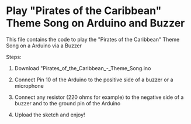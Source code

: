 # Play "Pirates of the Caribbean" Theme Song on Arduino and Buzzer
This file contains the code to play the "Pirates of the Caribbean" Theme Song on a Arduino via a Buzzer

Steps:

1. Download "Pirates_of_the_Caribbean_-_Theme_Song.ino

2. Connect Pin 10 of the Arduino to the positive side of a buzzer or a microphone

3. Connect any resistor (220 ohms for example) to the negative side of a buzzer and to the ground pin of the Arduino

4. Upload the sketch and enjoy!
